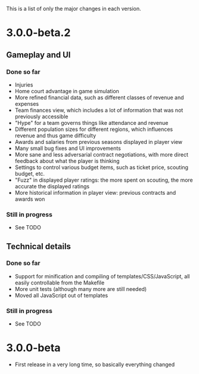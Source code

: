 This is a list of only the major changes in each version.

# 3.0.0-beta.2

## Gameplay and UI

### Done so far

- Injuries
- Home court advantage in game simulation
- More refined financial data, such as different classes of revenue and expenses
- Team finances view, which includes a lot of information that was not previously accessible
- "Hype" for a team governs things like attendance and revenue
- Different population sizes for different regions, which influences revenue and thus game difficulty
- Awards and salaries from previous seasons displayed in player view
- Many small bug fixes and UI improvements
- More sane and less adversarial contract negotiations, with more direct feedback about what the player is thinking
- Settings to control various budget items, such as ticket price, scouting budget, etc.
- "Fuzz" in displayed player ratings: the more spent on scouting, the more accurate the displayed ratings
- More historical information in player view: previous contracts and awards won

### Still in progress

- See TODO

## Technical details

### Done so far

- Support for minification and compiling of templates/CSS/JavaScript, all easily controllable from the Makefile
- More unit tests (although many more are still needed)
- Moved all JavaScript out of templates

### Still in progress

- See TODO

# 3.0.0-beta

- First release in a very long time, so basically everything changed